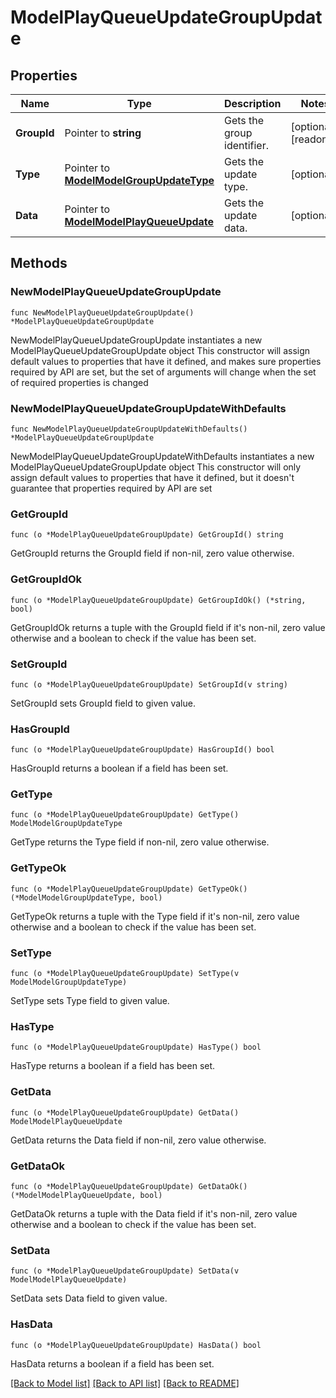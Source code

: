 # ModelPlayQueueUpdateGroupUpdate

## Properties

Name | Type | Description | Notes
------------ | ------------- | ------------- | -------------
**GroupId** | Pointer to **string** | Gets the group identifier. | [optional] [readonly] 
**Type** | Pointer to [**ModelModelGroupUpdateType**](ModelGroupUpdateType.md) | Gets the update type. | [optional] 
**Data** | Pointer to [**ModelModelPlayQueueUpdate**](ModelPlayQueueUpdate.md) | Gets the update data. | [optional] 

## Methods

### NewModelPlayQueueUpdateGroupUpdate

`func NewModelPlayQueueUpdateGroupUpdate() *ModelPlayQueueUpdateGroupUpdate`

NewModelPlayQueueUpdateGroupUpdate instantiates a new ModelPlayQueueUpdateGroupUpdate object
This constructor will assign default values to properties that have it defined,
and makes sure properties required by API are set, but the set of arguments
will change when the set of required properties is changed

### NewModelPlayQueueUpdateGroupUpdateWithDefaults

`func NewModelPlayQueueUpdateGroupUpdateWithDefaults() *ModelPlayQueueUpdateGroupUpdate`

NewModelPlayQueueUpdateGroupUpdateWithDefaults instantiates a new ModelPlayQueueUpdateGroupUpdate object
This constructor will only assign default values to properties that have it defined,
but it doesn't guarantee that properties required by API are set

### GetGroupId

`func (o *ModelPlayQueueUpdateGroupUpdate) GetGroupId() string`

GetGroupId returns the GroupId field if non-nil, zero value otherwise.

### GetGroupIdOk

`func (o *ModelPlayQueueUpdateGroupUpdate) GetGroupIdOk() (*string, bool)`

GetGroupIdOk returns a tuple with the GroupId field if it's non-nil, zero value otherwise
and a boolean to check if the value has been set.

### SetGroupId

`func (o *ModelPlayQueueUpdateGroupUpdate) SetGroupId(v string)`

SetGroupId sets GroupId field to given value.

### HasGroupId

`func (o *ModelPlayQueueUpdateGroupUpdate) HasGroupId() bool`

HasGroupId returns a boolean if a field has been set.

### GetType

`func (o *ModelPlayQueueUpdateGroupUpdate) GetType() ModelModelGroupUpdateType`

GetType returns the Type field if non-nil, zero value otherwise.

### GetTypeOk

`func (o *ModelPlayQueueUpdateGroupUpdate) GetTypeOk() (*ModelModelGroupUpdateType, bool)`

GetTypeOk returns a tuple with the Type field if it's non-nil, zero value otherwise
and a boolean to check if the value has been set.

### SetType

`func (o *ModelPlayQueueUpdateGroupUpdate) SetType(v ModelModelGroupUpdateType)`

SetType sets Type field to given value.

### HasType

`func (o *ModelPlayQueueUpdateGroupUpdate) HasType() bool`

HasType returns a boolean if a field has been set.

### GetData

`func (o *ModelPlayQueueUpdateGroupUpdate) GetData() ModelModelPlayQueueUpdate`

GetData returns the Data field if non-nil, zero value otherwise.

### GetDataOk

`func (o *ModelPlayQueueUpdateGroupUpdate) GetDataOk() (*ModelModelPlayQueueUpdate, bool)`

GetDataOk returns a tuple with the Data field if it's non-nil, zero value otherwise
and a boolean to check if the value has been set.

### SetData

`func (o *ModelPlayQueueUpdateGroupUpdate) SetData(v ModelModelPlayQueueUpdate)`

SetData sets Data field to given value.

### HasData

`func (o *ModelPlayQueueUpdateGroupUpdate) HasData() bool`

HasData returns a boolean if a field has been set.


[[Back to Model list]](../README.md#documentation-for-models) [[Back to API list]](../README.md#documentation-for-api-endpoints) [[Back to README]](../README.md)



